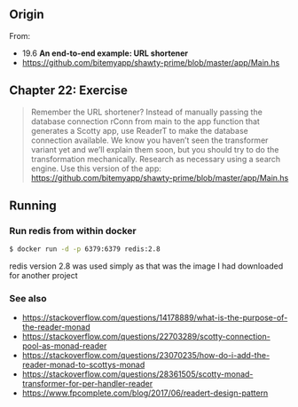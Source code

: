 ## Origin
From: 
* 19.6 __An end-to-end example: URL shortener__
* https://github.com/bitemyapp/shawty-prime/blob/master/app/Main.hs

## Chapter 22: Exercise
> Remember the URL shortener? Instead of manually passing the database connection rConn from main to the app function that generates a Scotty app, use ReaderT to make the database connection available. We know you haven’t seen the transformer variant yet and we’ll explain them soon, but you should try to do the transformation mechanically. Research as necessary using a search engine. Use this version of the app: https://github.com/bitemyapp/shawty-prime/blob/master/app/Main.hs

## Running

### Run redis from within docker
```bash
$ docker run -d -p 6379:6379 redis:2.8
```

redis version 2.8 was used simply as that was the image I had downloaded for another project

### See also

* https://stackoverflow.com/questions/14178889/what-is-the-purpose-of-the-reader-monad
* https://stackoverflow.com/questions/22703289/scotty-connection-pool-as-monad-reader
* https://stackoverflow.com/questions/23070235/how-do-i-add-the-reader-monad-to-scottys-monad
* https://stackoverflow.com/questions/28361505/scotty-monad-transformer-for-per-handler-reader
* https://www.fpcomplete.com/blog/2017/06/readert-design-pattern


